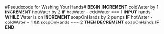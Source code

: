 #Pseudocode for Washing Your Hands#
**BEGIN**
 **INCREMENT** coldWater by 1
 **INCREMENT** hotWater by 2
 **IF** hotWater - coldWater === 1 **INPUT** hands
 **WHILE** Water is on **INCREMENT** soapOnHands by 2 pumps
 **IF** hotWater - coldWater = 1 && soapOnHands === 2 **THEN DECREMENT** soapOnHands
 **IF** 
**END**